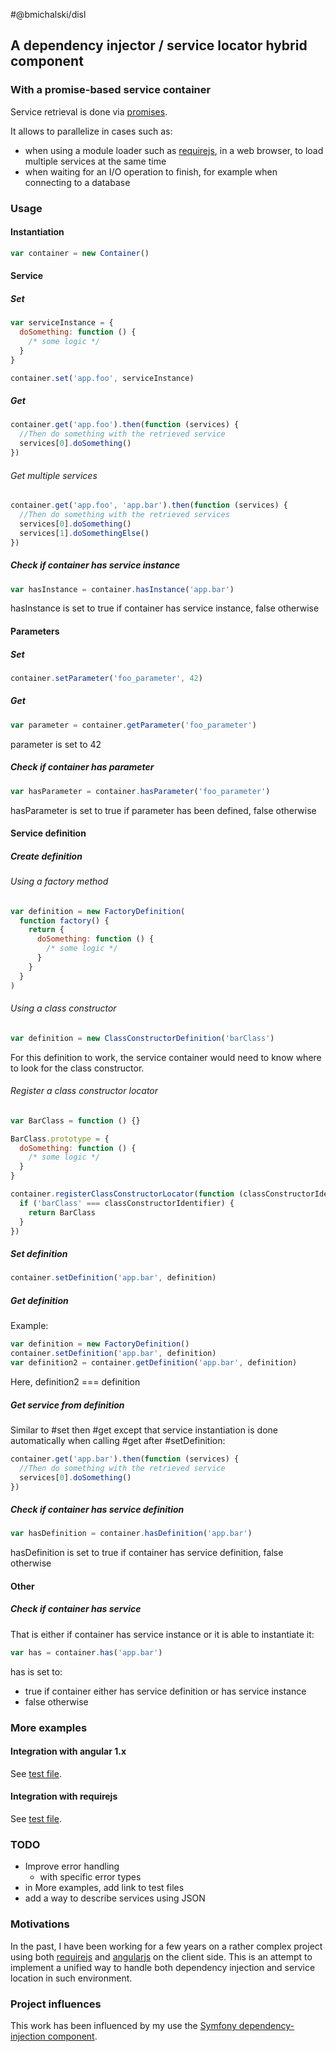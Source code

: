 #@bmichalski/disl
## A dependency injector / service locator hybrid component

### With a promise-based service container
Service retrieval is done via [promises](https://promisesaplus.com/).

It allows to parallelize in cases such as:
* when using a module loader such as [requirejs](https://github.com/requirejs/requirejs), in a web browser, to load multiple services at the same time
* when waiting for an I/O operation to finish, for example when connecting to a database

### Usage
#### Instantiation
```js
var container = new Container()
```
#### Service
##### Set
```js
var serviceInstance = {
  doSomething: function () {
    /* some logic */
  }
}

container.set('app.foo', serviceInstance)
```
##### Get
```js
container.get('app.foo').then(function (services) {
  //Then do something with the retrieved service
  services[0].doSomething()
}) 
```
###### Get multiple services
```js
container.get('app.foo', 'app.bar').then(function (services) {
  //Then do something with the retrieved services
  services[0].doSomething()
  services[1].doSomethingElse()
}) 
```
##### Check if container has service instance
```js
var hasInstance = container.hasInstance('app.bar')
```
hasInstance is set to true if container has service instance, false otherwise
#### Parameters
##### Set
```js
container.setParameter('foo_parameter', 42)
```
##### Get
```js
var parameter = container.getParameter('foo_parameter')
```
parameter is set to 42
##### Check if container has parameter
```js
var hasParameter = container.hasParameter('foo_parameter')
```
hasParameter is set to true if parameter has been defined, false otherwise
#### Service definition
##### Create definition
###### Using a factory method
```js
var definition = new FactoryDefinition(
  function factory() {
    return {
      doSomething: function () {
        /* some logic */
      }
    }
  }
)
```
###### Using a class constructor
```js
var definition = new ClassConstructorDefinition('barClass')
```
For this definition to work, the service container would need to know where to look for the class constructor.
###### Register a class constructor locator
```js
var BarClass = function () {}

BarClass.prototype = {
  doSomething: function () {
    /* some logic */
  }
}

container.registerClassConstructorLocator(function (classConstructorIdentifier) {
  if ('barClass' === classConstructorIdentifier) {
    return BarClass
  }
})
```
##### Set definition
```js
container.setDefinition('app.bar', definition)
```
##### Get definition
Example:
```js
var definition = new FactoryDefinition()
container.setDefinition('app.bar', definition)
var definition2 = container.getDefinition('app.bar', definition)
```
Here, definition2 === definition
##### Get service from definition
Similar to #set then #get except that service instantiation is done automatically when calling #get after #setDefinition:
```js
container.get('app.bar').then(function (services) {
  //Then do something with the retrieved service
  services[0].doSomething()
})
```
##### Check if container has service definition
```js
var hasDefinition = container.hasDefinition('app.bar')
```
hasDefinition is set to true if container has service definition, false otherwise
#### Other
##### Check if container has service
That is either if container has service instance or it is able to instantiate it:
```js
var has = container.has('app.bar')
```
has is set to:
* true if container either has service definition or has service instance
* false otherwise
### More examples
#### Integration with angular 1.x
See [test file](https://github.com/bmichalski-js/disl/blob/master/test/integration/angular-integration.spec.js).
#### Integration with requirejs
See [test file](https://github.com/bmichalski-js/disl/blob/master/test/integration/requirejs-integration.spec.js).

### TODO
* Improve error handling
  * with specific error types
* in More examples, add link to test files
* add a way to describe services using JSON

### Motivations
In the past, I have been working for a few years on a rather complex project using both [requirejs](http://requirejs.org/) and [angularjs](https://angularjs.org/) on the client side.
This is an attempt to implement a unified way to handle both dependency injection and service location in such environment.
  
### Project influences
This work has been influenced by my use the [Symfony dependency-injection component](https://github.com/symfony/dependency-injection).
